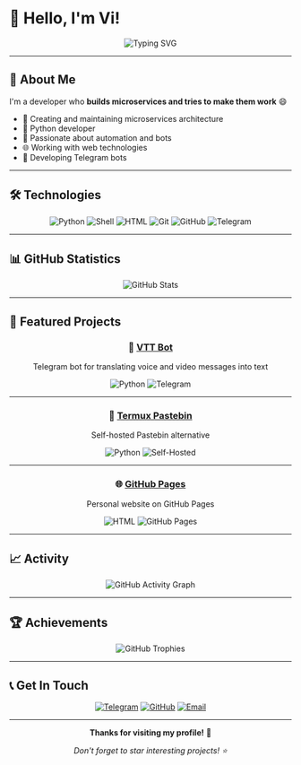 # 👋 Hello, I'm Vi!

<div align="center">
  <img src="https://readme-typing-svg.herokuapp.com?font=Fira+Code&weight=500&size=28&pause=1000&color=00FF00&center=true&vCenter=true&width=435&lines=Microservices+Architect;Open+Source+Enthusiast" alt="Typing SVG" />
</div>

---

## 🚀 About Me

I'm a developer who **builds microservices and tries to make them work** 😄

- 🔧 Creating and maintaining microservices architecture
- 🐍 Python developer
- 🤖 Passionate about automation and bots
- 🌐 Working with web technologies
- 📱 Developing Telegram bots

---

## 🛠️ Technologies

<div align="center">
  
![Python](https://img.shields.io/badge/-Python-3776AB?style=for-the-badge&logo=python&logoColor=white)
![Shell](https://img.shields.io/badge/-Shell-4EAA25?style=for-the-badge&logo=gnu-bash&logoColor=white)
![HTML](https://img.shields.io/badge/-HTML-E34F26?style=for-the-badge&logo=html5&logoColor=white)
![Git](https://img.shields.io/badge/-Git-F05032?style=for-the-badge&logo=git&logoColor=white)
![GitHub](https://img.shields.io/badge/-GitHub-181717?style=for-the-badge&logo=github&logoColor=white)
![Telegram](https://img.shields.io/badge/-Telegram-26A5E4?style=for-the-badge&logo=telegram&logoColor=white)

</div>

---

## 📊 GitHub Statistics

<div align="center">
  <img src="https://github-readme-stats.vercel.app/api?username=mrvi0&show_icons=true&theme=radical&hide_border=true" alt="GitHub Stats" />
</div>

---

## 🎯 Featured Projects

<div align="center">

### 🤖 [VTT Bot](https://github.com/mrvi0/vtt-bot)
Telegram bot for translating voice and video messages into text

![Python](https://img.shields.io/badge/Python-3.8+-blue.svg)
![Telegram](https://img.shields.io/badge/Telegram%20Bot-API-green.svg)

---

### 📝 [Termux Pastebin](https://github.com/mrvi0/termux-pastebin)
Self-hosted Pastebin alternative

![Python](https://img.shields.io/badge/Python-3.8+-blue.svg)
![Self-Hosted](https://img.shields.io/badge/Self--Hosted-Yes-orange.svg)

---

### 🌐 [GitHub Pages](https://github.com/mrvi0/mrvi0.github.io)
Personal website on GitHub Pages

![HTML](https://img.shields.io/badge/HTML5-E34F26?style=flat&logo=html5&logoColor=white)
![GitHub Pages](https://img.shields.io/badge/GitHub%20Pages-327FC7?style=flat&logo=github&logoColor=white)

</div>

---

## 📈 Activity

<div align="center">
  <img src="https://github-readme-activity-graph.vercel.app/graph?username=mrvi0&theme=radical&hide_border=true" alt="GitHub Activity Graph" />
</div>

---

## 🏆 Achievements

<div align="center">
  <img src="https://github-profile-trophy.vercel.app/?username=mrvi0&theme=radical&no-frame=true&no-bg=false&margin-w=4" alt="GitHub Trophies" />
</div>

---

## 📞 Get In Touch

<div align="center">
  
[![Telegram](https://img.shields.io/badge/Telegram-@b4dcat-26A5E4?style=for-the-badge&logo=telegram&logoColor=white)](http://t.me/b4dcat)
[![GitHub](https://img.shields.io/badge/GitHub-@mrvi0-181717?style=for-the-badge&logo=github&logoColor=white)](https://github.com/mrvi0)
[![Email](https://img.shields.io/badge/Email-support%40b4dcat.ru-D14836?style=for-the-badge&logo=gmail&logoColor=white)](mailto:support@b4dcat.ru)

</div>

---

<div align="center">
  
**Thanks for visiting my profile!** 🚀

*Don't forget to star interesting projects! ⭐*

</div> 
